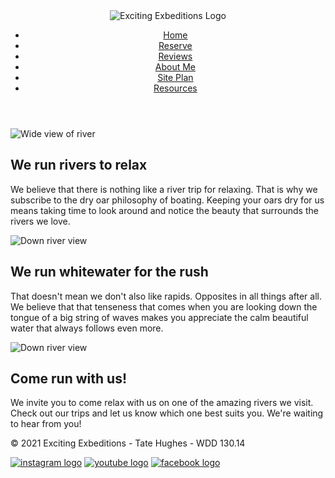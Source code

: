 <!DOCTYPE html>
<html lang = "en">

<body>
  <div id = "content">
    <header>
        <div class="logo-box"><img src = "https://byui-cit.github.io/wdd130/resources/images/logos/expeditions.jpg" alt = "Exciting Exbeditions Logo"></div>
        <nav>
            <ul>
                <li><a href="index.html">Home</a></li>
                <li><a href="index.html">Reserve</a></li>
                <li><a href="index.html">Reviews</a></li>
                <li><a href="aboutme.html">About Me</a></li>
                <li><a href="site-plan.html">Site Plan</a></li>
                <li><a href="resources.html">Resources</a></li>
            </ul>
        </nav>
    </header>
  <main>
    <div id = "banner-box"><img src = "https://byui-cit.github.io/wdd130/resources/images/river-wide.JPG" alt = "Wide view of river"></div>
    <div id = "home-grid">
      <h2 class = "home-headline-1">We run rivers to relax</h2>
      <p class = "home-paragraph-1">We believe that there is nothing like a river trip for relaxing. That is why we subscribe to the dry oar philosophy of boating. Keeping your oars dry for us means taking time to look around and notice the beauty that surrounds the rivers we love.</p>
      <img class = "home-right-img" src = "https://byui-cit.github.io/wdd130/resources/images/river-narrow.jpg" alt = "Down river view">
      <h2 class = "home-headline-2">We run whitewater for the rush</h2>
      <p class = "home-paragraph-2">That doesn't mean we don't also like rapids. Opposites in all things after all. We believe that that tenseness that comes when you are looking down the tongue of a big string of waves makes you appreciate the calm beautiful water that always follows even more.</p>
      <img class = "home-left-img" src = "https://byui-cit.github.io/wdd130/resources/images/snake-rapid2.jpg" alt = "Down river view">
      <section class = "home-paragraph-3">
        <h2>Come run with us!</h2>
        <p>We invite you to come relax with us on one of the amazing rivers we visit. Check out our trips and let us know which one best suits you. We're waiting to hear from you!</p>
      </section>
    </div>
  </main>
  <footer>
    <p>&copy; 2021 Exciting Exbeditions - Tate Hughes - WDD 130.14</p>
    <div class="social">
      <a href = "https://www.instagram.com/" target="_blank"><img src = "https://cdn.glitch.com/c8f99f8b-907d-4d6b-9d14-f08f4c647159%2Finstagram.png?v=1611775867220" alt = "instagram logo"></a>
      <a href = "https://www.youtube.com/" target="_blank"><img src = "https://cdn.glitch.com/c8f99f8b-907d-4d6b-9d14-f08f4c647159%2Fyoutube.png?v=1611775869122" alt = "youtube logo"></a>
      <a href = "https://www.facebook.com/" target="_blank"><img src = "https://cdn.glitch.com/c8f99f8b-907d-4d6b-9d14-f08f4c647159%2Ffacebook.png?v=1611775872435" alt = "facebook logo"></a>
    </div>
  </footer>
  </div>
</body>

</html>
